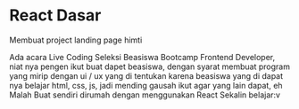 # React Dasar

Membuat project landing page himti

Ada acara Live Coding Seleksi Beasiswa Bootcamp Frontend Developer, niat nya pengen ikut buat dapet beasiswa, dengan syarat membuat program yang mirip dengan ui / ux yang di tentukan
karena beasiswa yang di dapat nya belajar html, css, js, jadi mending gausah ikut agar yang lain dapat, eh 
Malah Buat sendiri dirumah dengan menggunakan React Sekalin belajar:v
